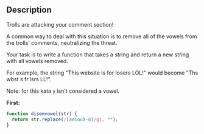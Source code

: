 ## Description
Trolls are attacking your comment section!

A common way to deal with this situation is to remove all of the vowels from the trolls' comments, neutralizing the threat.

Your task is to write a function that takes a string and return a new string with all vowels removed.

For example, the string "This website is for losers LOL!" would become "Ths wbst s fr lsrs LL!".

Note: for this kata  `y`  isn't considered a vowel.

**First:**

```javascript
function disemvowel(str) {
  return str.replace(/[aeiouà-ú]/gi, "");
}
```

